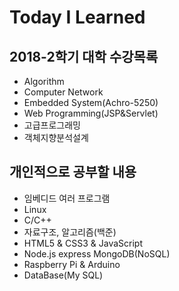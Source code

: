 # Today I Learned
## 2018-2학기 대학 수강목록

* Algorithm
* Computer Network
* Embedded System(Achro-5250)
* Web Programming(JSP&Servlet)
* 고급프로그래밍
* 객체지향분석설계

## 개인적으로 공부할 내용

* 임베디드 여러 프로그램
* Linux
* C/C++
* 자료구조, 알고리즘(백준)
* HTML5 & CSS3 & JavaScript
* Node.js express MongoDB(NoSQL)
* Raspberry Pi & Arduino
* DataBase(My SQL)
